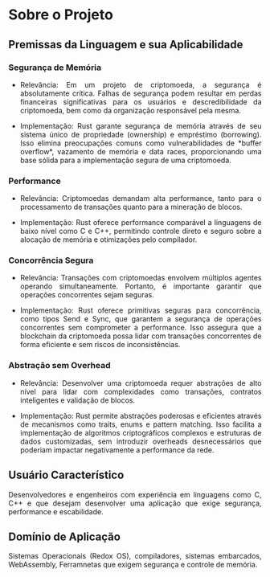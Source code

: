 # Sobre o Projeto

## Premissas da Linguagem e sua Aplicabilidade

### Segurança de Memória
* <div style="text-align: justify; margin-bottom: 1em;">Relevância: Em um projeto de criptomoeda, a segurança é absolutamente crítica. Falhas de segurança podem resultar em perdas financeiras significativas para os usuários e descredibilidade da criptomoeda, bem como da organização responsável pela mesma.</div>

* <div style="text-align: justify; margin-bottom: 1em;">Implementação: Rust garante segurança de memória através de seu sistema único de propriedade (ownership) e empréstimo (borrowing). Isso elimina preocupações comuns como vulnerabilidades de *buffer overflow*, vazamento de memória e data races, proporcionando uma base sólida para a implementação segura de uma criptomoeda.</div>

### Performance
* <div style="text-align: justify; margin-bottom: 1em;">Relevância: Criptomoedas demandam alta performance, tanto para o processamento de transações quanto para a mineração de blocos.</div>

* <div style="text-align: justify; margin-bottom: 1em;">Implementação: Rust oferece performance comparável a linguagens de baixo nível como C e C++, permitindo controle direto e seguro sobre a alocação de memória e otimizações pelo compilador.</div>

### Concorrência Segura
* <div style="text-align: justify; margin-bottom: 1em;">Relevância: Transações com criptomoedas envolvem múltiplos agentes operando simultaneamente. Portanto, é importante garantir que operações concorrentes sejam seguras.</div>

* <div style="text-align: justify; margin-bottom: 1em;">Implementação: Rust oferece primitivas seguras para concorrência, como tipos Send e Sync, que garantem a segurança de operações concorrentes sem comprometer a performance. Isso assegura que a blockchain da criptomoeda possa lidar com transações concorrentes de forma eficiente e sem riscos de inconsistências.</div>

### Abstração sem Overhead
* <div style="text-align: justify; margin-bottom: 1em;">Relevância: Desenvolver uma criptomoeda requer abstrações de alto nível para lidar com complexidades como transações, contratos inteligentes e validação de blocos.</div>

* <div style="text-align: justify; margin-bottom: 1em;">Implementação: Rust permite abstrações poderosas e eficientes através de mecanismos como traits, enums e pattern matching. Isso facilita a implementação de algoritmos criptográficos complexos e estruturas de dados customizadas, sem introduzir overheads desnecessários que poderiam impactar negativamente a performance da rede.</div>

## Usuário Característico
<div style="text-align: justify; margin-bottom: 1em;">Desenvolvedores e engenheiros com experiência em linguagens como C, C++ e que desejam desenvolver uma aplicação que exige segurança, performance e escabilidade.</div>

## Domínio de Aplicação
<div style="text-align: justify; margin-bottom: 1em;">Sistemas Operacionais (Redox OS), compiladores, sistemas embarcados, WebAssembly, Ferramnetas que exigem segurança e controle de memória.</div>
